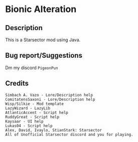 # Bionic Alteration

## Description
This is a Starsector mod using Java.

## Bug report/Suggestions
Dm my discord ``PigeonPun``

## Credits
```
Simbach A. Vazo - Lore/Description help
ComitatensSaxoni - Lore/Description help
Wisp/Silkie - Mod template 
LazyWizard - LazyLib 
AtlanticAccent - Script help
RuddyGreat - Script help
Kaysaar - UI help 
Lukas04 - Script help
Alex, David, Ivaylo, StianStark: Starsector 
All of Unofficial Starsector discord and you for playing. 
```